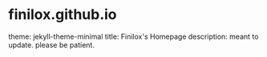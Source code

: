 # finilox.github.io
theme: jekyll-theme-minimal
title: Finilox's Homepage
description: meant to update. please be patient.
